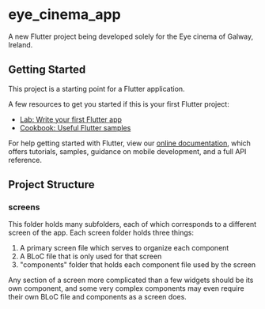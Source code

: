 # eye_cinema_app

A new Flutter project being developed solely for the Eye cinema of Galway, Ireland.

## Getting Started

This project is a starting point for a Flutter application.

A few resources to get you started if this is your first Flutter project:

- [Lab: Write your first Flutter app](https://flutter.dev/docs/get-started/codelab)
- [Cookbook: Useful Flutter samples](https://flutter.dev/docs/cookbook)

For help getting started with Flutter, view our
[online documentation](https://flutter.dev/docs), which offers tutorials,
samples, guidance on mobile development, and a full API reference.

## Project Structure

### screens
This folder holds many subfolders, each of which corresponds to a different screen
of the app.
Each screen folder holds three things:
1. A primary screen file which serves to organize each component
2. A BLoC file that is only used for that screen
3. "components" folder that holds each component file used by the screen

Any section of a screen more complicated than a few widgets should be its own
component, and some very complex components may even require their own BLoC file
and components as a screen does.